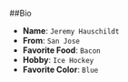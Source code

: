 ##Bio
- **Name**: `Jeremy Hauschildt`
- **From**: `San Jose`
- **Favorite Food**: `Bacon`
- **Hobby**: `Ice Hockey`
- **Favorite Color**: `Blue`
